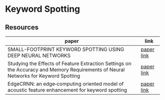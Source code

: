 # Keyword Spotting

## Resources

|paper|link|
|-|-|
|SMALL-FOOTPRINT KEYWORD SPOTTING USING DEEP NEURAL NETWORKS|[paper link](research-papers/42537.pdf)|
|Studying the Effects of Feature Extraction Settings on the Accuracy and Memory Requirements of Neural Networks for Keyword Spotting|[paper link](research-papers/KeywordSpotting_Settings.pdf)|
|EdgeCRNN: an edge‑computing oriented model of acoustic feature enhancement for keyword spotting|[paper link](research-papers/Wei2021_Article_EdgeCRNNAnEdge-computingOrient.pdf)|

